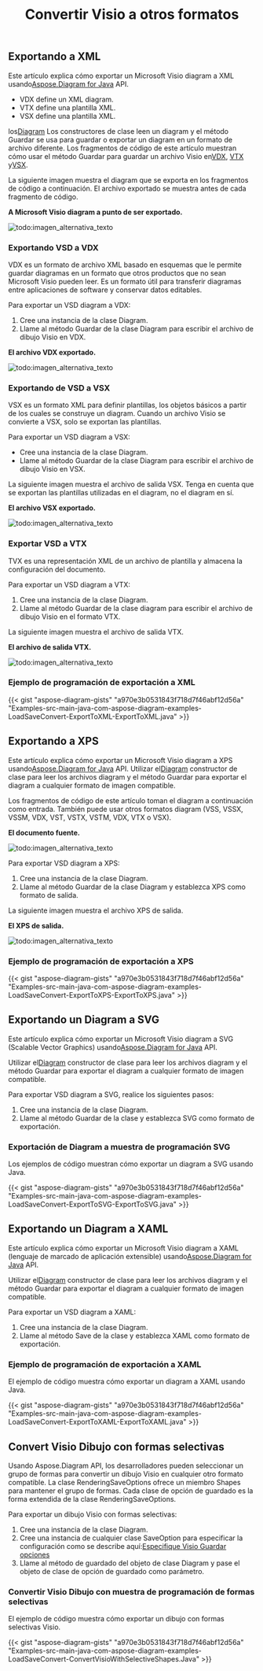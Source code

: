 ﻿---
title:  Convertir Visio a otros formatos
linktitle:  Convertir Visio a otros formatos
type: docs
weight: 40
url: /es/java/convert-visio-to-other-files/
description: Este tema le muestra cómo Aspose.Diagram permite convertir Visio a formatos SVG, XPS, XML, XAML. Convierta VSD, VSS, VDW, VST, VSDX, VSSX, VSTX, VSDM, VSTM,VSSM a SVG,XPS,XML,XAML con unas pocas líneas de código.
---
## **Exportando a XML**
 Este artículo explica cómo exportar un Microsoft Visio diagram a XML usando[Aspose.Diagram for Java](https://products.aspose.com/diagram/java/) API.

- VDX define un XML diagram.
- VTX define una plantilla XML.
- VSX define una plantilla XML.

 los[Diagram](https://reference.aspose.com/diagram/java/com.aspose.diagram/Diagram) Los constructores de clase leen un diagram y el método Guardar se usa para guardar o exportar un diagram en un formato de archivo diferente. Los fragmentos de código de este artículo muestran cómo usar el método Guardar para guardar un archivo Visio en[VDX](/diagram/es/java/how-to-convert-a-visio-diagram/), [VTX](/diagram/es/java/how-to-convert-a-visio-diagram/) y[VSX](/diagram/es/java/how-to-convert-a-visio-diagram/).

La siguiente imagen muestra el diagram que se exporta en los fragmentos de código a continuación. El archivo exportado se muestra antes de cada fragmento de código.

**A Microsoft Visio diagram a punto de ser exportado.**

![todo:imagen_alternativa_texto](http://i.imgur.com/XWajazh.png)
### **Exportando VSD a VDX**
VDX es un formato de archivo XML basado en esquemas que le permite guardar diagramas en un formato que otros productos que no sean Microsoft Visio pueden leer. Es un formato útil para transferir diagramas entre aplicaciones de software y conservar datos editables.

Para exportar un VSD diagram a VDX:

1. Cree una instancia de la clase Diagram.
1. Llame al método Guardar de la clase Diagram para escribir el archivo de dibujo Visio en VDX.

**El archivo VDX exportado.**

![todo:imagen_alternativa_texto](http://i.imgur.com/OJ1jpgh.png)
### **Exportando de VSD a VSX**
VSX es un formato XML para definir plantillas, los objetos básicos a partir de los cuales se construye un diagram. Cuando un archivo Visio se convierte a VSX, solo se exportan las plantillas.

Para exportar un VSD diagram a VSX:

- Cree una instancia de la clase Diagram.
- Llame al método Guardar de la clase Diagram para escribir el archivo de dibujo Visio en VSX.

La siguiente imagen muestra el archivo de salida VSX. Tenga en cuenta que se exportan las plantillas utilizadas en el diagram, no el diagram en sí.

**El archivo VSX exportado.**

![todo:imagen_alternativa_texto](http://i.imgur.com/gkZrxCN.png)
### **Exportar VSD a VTX**
TVX es una representación XML de un archivo de plantilla y almacena la configuración del documento.

Para exportar un VSD diagram a VTX:

1. Cree una instancia de la clase Diagram.
1. Llame al método Guardar de la clase diagram para escribir el archivo de dibujo Visio en el formato VTX.

La siguiente imagen muestra el archivo de salida VTX.

**El archivo de salida VTX.**

![todo:imagen_alternativa_texto](http://i.imgur.com/E6pUvGD.jpg)
### **Ejemplo de programación de exportación a XML**
{{< gist "aspose-diagram-gists" "a970e3b0531843f718d7f46abf12d56a" "Examples-src-main-java-com-aspose-diagram-examples-LoadSaveConvert-ExportToXML-ExportToXML.java" >}}
## **Exportando a XPS**
 Este artículo explica cómo exportar un Microsoft Visio diagram a XPS usando[Aspose.Diagram for Java](https://products.aspose.com/diagram/java/) API.
 Utilizar el[Diagram](https://reference.aspose.com/diagram/java/com.aspose.diagram/diagram) constructor de clase para leer los archivos diagram y el método Guardar para exportar el diagram a cualquier formato de imagen compatible.

Los fragmentos de código de este artículo toman el diagram a continuación como entrada. También puede usar otros formatos diagram (VSS, VSSX, VSSM, VDX, VST, VSTX, VSTM, VDX, VTX o VSX).

**El documento fuente.**

![todo:imagen_alternativa_texto](http://i.imgur.com/P3gaA34.png)

Para exportar VSD diagram a XPS:

1. Cree una instancia de la clase Diagram.
1. Llame al método Guardar de la clase Diagram y establezca XPS como formato de salida.

La siguiente imagen muestra el archivo XPS de salida.

**El XPS de salida.**

![todo:imagen_alternativa_texto](http://i.imgur.com/1ESRxSy.png)
### **Ejemplo de programación de exportación a XPS**
{{< gist "aspose-diagram-gists" "a970e3b0531843f718d7f46abf12d56a" "Examples-src-main-java-com-aspose-diagram-examples-LoadSaveConvert-ExportToXPS-ExportToXPS.java" >}}
## **Exportando un Diagram a SVG**
Este artículo explica cómo exportar un Microsoft Visio diagram a SVG (Scalable Vector Graphics) usando[Aspose.Diagram for Java](https://products.aspose.com/diagram/java/) API.

 Utilizar el[Diagram](https://reference.aspose.com/diagram/java/com.aspose.diagram/Diagram) constructor de clase para leer los archivos diagram y el método Guardar para exportar el diagram a cualquier formato de imagen compatible.

Para exportar VSD diagram a SVG, realice los siguientes pasos:

1. Cree una instancia de la clase Diagram.
1. Llame al método Guardar de la clase y establezca SVG como formato de exportación.
### **Exportación de Diagram a muestra de programación SVG**
Los ejemplos de código muestran cómo exportar un diagram a SVG usando Java.

{{< gist "aspose-diagram-gists" "a970e3b0531843f718d7f46abf12d56a" "Examples-src-main-java-com-aspose-diagram-examples-LoadSaveConvert-ExportToSVG-ExportToSVG.java" >}}
## **Exportando un Diagram a XAML**
 Este artículo explica cómo exportar un Microsoft Visio diagram a XAML (lenguaje de marcado de aplicación extensible) usando[Aspose.Diagram for Java](https://products.aspose.com/diagram/java/) API.

 Utilizar el[Diagram](https://reference.aspose.com/diagram/java/com.aspose.diagram/Diagram) constructor de clase para leer los archivos diagram y el método Guardar para exportar el diagram a cualquier formato de imagen compatible.

Para exportar un VSD diagram a XAML:

1. Cree una instancia de la clase Diagram.
1. Llame al método Save de la clase y establezca XAML como formato de exportación.
### **Ejemplo de programación de exportación a XAML**
El ejemplo de código muestra cómo exportar un diagram a XAML usando Java.

{{< gist "aspose-diagram-gists" "a970e3b0531843f718d7f46abf12d56a" "Examples-src-main-java-com-aspose-diagram-examples-LoadSaveConvert-ExportToXAML-ExportToXAML.java" >}}

## **Convert Visio Dibujo con formas selectivas**
Usando Aspose.Diagram API, los desarrolladores pueden seleccionar un grupo de formas para convertir un dibujo Visio en cualquier otro formato compatible. La clase RenderingSaveOptions ofrece un miembro Shapes para mantener el grupo de formas. Cada clase de opción de guardado es la forma extendida de la clase RenderingSaveOptions.

Para exportar un dibujo Visio con formas selectivas:

1. Cree una instancia de la clase Diagram.
1. Cree una instancia de cualquier clase SaveOption para especificar la configuración como se describe aquí:[Especifique Visio Guardar opciones](https://docs.aspose.com/diagram/java/save-a-visio-drawing-to-pdf-html-and-other-formats/#specifying-visio-save-options)
1. Llame al método de guardado del objeto de clase Diagram y pase el objeto de clase de opción de guardado como parámetro.
### **Convertir Visio Dibujo con muestra de programación de formas selectivas**
El ejemplo de código muestra cómo exportar un dibujo con formas selectivas Visio.

{{< gist "aspose-diagram-gists" "a970e3b0531843f718d7f46abf12d56a" "Examples-src-main-java-com-aspose-diagram-examples-LoadSaveConvert-ConvertVisioWithSelectiveShapes.Java" >}}